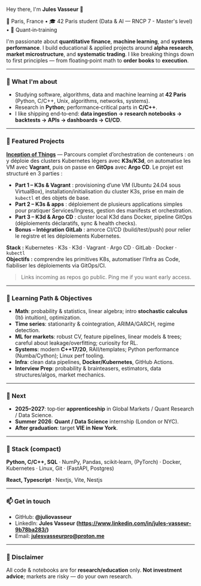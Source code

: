 Hey there, I'm **Jules Vasseur** 👋

📍 Paris, France • 🎓 42 Paris student (Data & AI — RNCP 7 - Master's level) • 🎯 Quant‑in‑training

I'm passionate about **quantitative finance**, **machine learning**, and **systems performance**. I build educational & applied projects around **alpha research**, **market microstructure**, and **systematic trading**. I like breaking things down to first principles — from floating‑point math to **order books** to **execution**.

---

### 🔧 What I'm about

* Studying software, algorithms, data and machine learning at **42 Paris** (Python, C/C++, Unix, algorithms, networks, systems).
* Research in **Python**; performance‑critical parts in **C/C++**.
* I like shipping end‑to‑end: **data ingestion → research notebooks → backtests → APIs → dashboards → CI/CD**.

---

### 🚩 Featured Projects

[**Inception of Things**](https://github.com/juliovasseur/Inception_of_things) — Parcours complet d’orchestration de conteneurs : on y déploie des clusters Kubernetes légers avec **K3s/K3d**, on automatise les VM avec **Vagrant**, puis on passe en **GitOps** avec **Argo CD**. Le projet est structuré en 3 parties :  
- **Part 1 – K3s & Vagrant** : provisioning d’une VM (Ubuntu 24.04 sous VirtualBox), installation/initialisation du cluster K3s, prise en main de `kubectl` et des objets de base.  
- **Part 2 – K3s & apps** : déploiement de plusieurs applications simples pour pratiquer Services/Ingress, gestion des manifests et orchestration.  
- **Part 3 – K3d & Argo CD** : cluster local K3d dans Docker, pipeline GitOps (déploiements déclaratifs, sync & health checks).  
- **Bonus – Intégration GitLab** : amorce CI/CD (build/test/push) pour relier le registre et les déploiements Kubernetes.  

**Stack :** Kubernetes · K3s · K3d · Vagrant · Argo CD · GitLab · Docker · `kubectl`  
**Objectifs :** comprendre les primitives K8s, automatiser l’Infra as Code, fiabiliser les déploiements via GitOps/CI.

> Links incoming as repos go public. Ping me if you want early access.

---

### 🧭 Learning Path & Objectives

* **Math**: probability & statistics, linear algebra; intro **stochastic calculus** (Itô intuition), optimization.
* **Time series**: stationarity & cointegration, ARIMA/GARCH, regime detection.
* **ML for markets**: robust CV, feature pipelines, linear models & trees; careful about leakage/overfitting; curiosity for RL.
* **Systems**: modern **C++17/20**, RAII/templates; Python performance (Numba/Cython); Linux perf tooling.
* **Infra**: clean data pipelines, **Docker/Kubernetes**, GitHub Actions.
* **Interview Prep**: probability & brainteasers, estimators, data structures/algos, market mechanics.

---

### 🎯 Next

* **2025–2027**: top‑tier **apprenticeship** in Global Markets / Quant Research / Data Science.
* **Summer 2026**: **Quant / Data Science** internship (London or NYC).
* **After graduation**: target **VIE in New York**.

---

### 🧰 Stack (compact)

**Python, C/C++, SQL** · NumPy, Pandas, scikit‑learn, (PyTorch) · Docker, Kubernetes · Linux, Git · (FastAPI, Postgres)

**React, Typescript** · Nextjs, Vite, Nestjs

---

### 📫 Get in touch

* GitHub: **@juliovasseur**
* LinkedIn: **Jules Vasseur (https://www.linkedin.com/in/jules-vasseur-9b78ba283/)**
* Email: **[julesvasseurpro@proton.me](mailto:julesvasseurpro@proton.me)**

---

### 🚨 Disclaimer

All code & notebooks are for **research/education** only. **Not investment advice**; markets are risky — do your own research.
